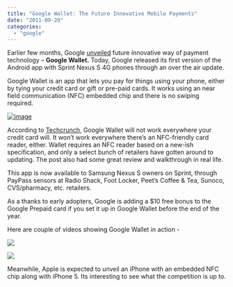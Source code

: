 ```yaml
---
title: "Google Wallet: The Future Innovative Mobile Payments"
date: "2011-09-20"
categories: 
  - "google"
---
```


Earlier few months, Google [unveiled](http://www.cosmogeek.info/2011/05/google-wallet-tap-your-phone-to-pay.html) future innovative way of payment technology – **Google Wallet.** Today, Google released its first version of the Android app with Sprint Nexus S 4G phones through an over the air update.

Google Wallet is an app that lets you pay for things using your phone, either by tying your credit card or gift or pre-paid cards. It works using an near field communication (NFC) embedded chip and there is no swiping required.

[![image](http://lh6.ggpht.com/-LHs7gvOLlOg/TngD7jtH9AI/AAAAAAAAFnM/7Qk74RiRvsE/image_thumb%25255B5%25255D.png?imgmax=800 "image")](http://lh3.ggpht.com/-Gdcmfvys_xQ/TngD7BdG2lI/AAAAAAAAFnI/XcC3F25xrH8/s1600-h/image%25255B7%25255D.png)

According to [Techcrunch](http://techcrunch.com/2011/09/19/techcrunch-review-google-wallet/), Google Wallet will not work everywhere your credit card will. It won’t work everywhere there’s an NFC-friendly card reader, either. Wallet requires an NFC reader based on a new-ish specification, and only a select bunch of retailers have gotten around to updating. The post also had some great review and walkthrough in real life.

This app is now available to Samsung Nexus S owners on Sprint, through PayPass sensors at Radio Shack, Foot Locker, Peet’s Coffee & Tea, Sunoco, CVS/pharmacy, etc. retailers.

As a thanks to early adopters, Google is adding a $10 free bonus to the Google Prepaid card if you set it up in Google Wallet before the end of the year.

Here are couple of videos showing Google Wallet in action -

[![](http://lh5.ggpht.com/-XFOvn52LRrs/TngD8ZTbavI/AAAAAAAAFnQ/i2t2EaTK5FA/videoffbdd45123a4%25255B11%25255D.jpg?imgmax=800)](http://www.youtube.com/watch?v=DsaJMhcLm_A&feature=player_embedded)

[![](http://lh5.ggpht.com/-BFnYEnBnOIk/TngD8m4aO0I/AAAAAAAAFnU/A0K2IhtVSOo/video018fc9424f9d%25255B9%25255D.jpg?imgmax=800)](http://www.youtube.com/watch?v=gKGptWtzeaU)

Meanwhile, Apple is expected to unveil an iPhone with an embedded NFC chip along with iPhone 5. Its interesting to see what the competition is up to.
